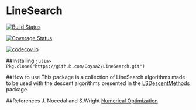 # LineSearch

[![Build Status](https://travis-ci.org/Goysa2/LineSearch.jl.svg?branch=master)](https://travis-ci.org/Goysa2/LineSearch.jl)

[![Coverage Status](https://coveralls.io/repos/Goysa2/LineSearch.jl/badge.svg?branch=master&service=github)](https://coveralls.io/github/Goysa2/LineSearch.jl?branch=master)

[![codecov.io](http://codecov.io/github/Goysa2/LineSearch.jl/coverage.svg?branch=master)](http://codecov.io/github/Goysa2/LineSearch.jl?branch=master)

##Installing
`julia> Pkg.clone("https://github.com/Goysa2/LineSearch.git")`

##How to use
This package is a collection of LineSearch algorithms made to be used with the descent algorithms presented in the [LSDescentMethods](https://github.com/vepiteski/LSDescentMethods) package.

##References
J. Nocedal and S.Wright [Numerical Optimization](http://www.bioinfo.org.cn/~wangchao/maa/Numerical_Optimization.pdf)
